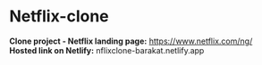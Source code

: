 # Netflix-clone
<b>Clone project - Netflix landing page:</b> https://www.netflix.com/ng/<br>
<b>Hosted link on Netlify:</b> nflixclone-barakat.netlify.app
